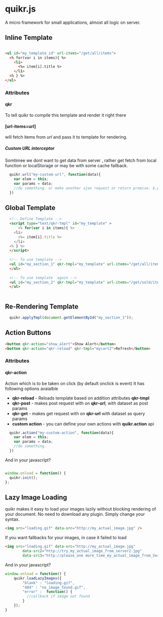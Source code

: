 # quikr.js
A micro framework for small applications, almost all logic on server.

## Inline Template
```html

<ul id="my_template_id" url-items="/get/all/items">
  <% for(var i in items){ %>
    <li> 
      <%= item[i].title %>
    </li>
  <% } %>
</ul>
```
### Attributes

#### qkr
To tell quikr to compile this template and render it right there 

#### [url-items=url]
will fetch items from *url* and pass it to template for rendering.

##### Custom URL interceptor 
Somtimee we dont want to get data from server , rather get fetch from local function or localStorage or may be with some cache fallback.
```javascript
  quikr.url("my-custom-url", function(data){
    var elem = this;
    var params = data;
    //do something. or make another ajax request or return promise. $.get("/actual_url");
  })
```



## Global Template
```html
  <!-- Define Template -->
  <script type="text/qkr-tmpl" id="my_template" >
      <% for(var i in items){ %>
    <li> 
      <%= item[i].title %>
    </li>
  <% } %>
  </script>
  
  <!-- To use template -->
  <ul id="my_section_1" qkr-tmpl="my_template" url-items="/get/all/items">
  </ul>
  
  <!-- To use template  again -->
  <ul id="my_section_2" qkr-tmpl="my_template" url-items="/get/sold/items">
  </ul>
  
```

## Re-Rendering Template
```javascript
  quikr.applyTmpl(document.getElementById("my_section_1"));
```

## Action Buttons

```html
<button qkr-action="show_alert">Show Alert</button>
<button qkr-action="qkr-reload" qkr-tmpl="mycart2">Refresh</button>
```
### Attributes

#### qkr-action
Action which is to be taken on click (by default onclick is event)
It has following options avaialble
- **qkr-reload** - Reloads template based on addition attributes **qkr-tmpl** 
- **qkr-post** - makes post request with on **qkr-url**, with dataset as post params
- **qkr-get**  - makes get request with on **qkr-url** with dataset as query params
- **custom action** -  you can define your own actions with **quikr.action** api
```javascript
  quikr.action("my-custom-action", function(data){
    var elem = this;
    var params = data;
    //do something.
  })
```

And in your javascript?

```javascript

window.onload = function() {
  quikr.init();
};

```


## Lazy Image Loading
quikr makes it easy to load your images lazily without blocking rendering of your document. No need to download any plugin. Simply change your syntax.


```html
<img src="loading.gif" data-src="http://my_actual_image.jpg" />

```
If you want fallbacks for your images, in case it failed to load

```html
<img src="loading.gif" data-src="http://my_actual_image.jpg" 
        data-src2="http://try_my_actual_image_from_server2.jpg"  
        data-src3="http://please_one more_time_my_actual_image_from_Server3.jpg" />
```

And in your javascript?

```javascript
window.onload = function() {
    quikr.loadLazyImages({
        "blank" : "loading.gif",
        "404" : "no_image_found.gif",
        "error" :  function() {
          //callback if image not found
        }
    });
}
```














